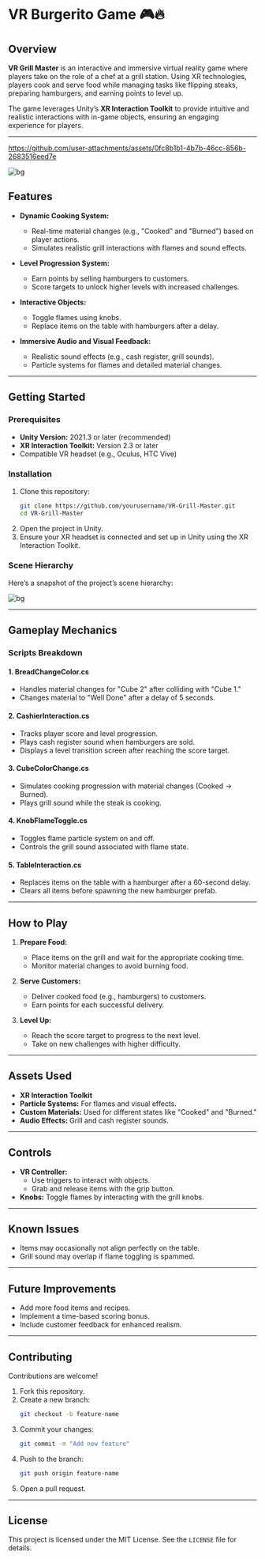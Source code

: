 # VR Burgerito Game 🎮🔥  

## Overview  
**VR Grill Master** is an interactive and immersive virtual reality game where players take on the role of a chef at a grill station. Using XR technologies, players cook and serve food while managing tasks like flipping steaks, preparing hamburgers, and earning points to level up.  

The game leverages Unity’s **XR Interaction Toolkit** to provide intuitive and realistic interactions with in-game objects, ensuring an engaging experience for players.

---



https://github.com/user-attachments/assets/0fc8b1b1-4b7b-46cc-856b-2683516eed7e



![bg](https://github.com/user-attachments/assets/6c0719a5-35a7-4fb9-aaa4-212afc81594c)


## Features  
- **Dynamic Cooking System:**  
  - Real-time material changes (e.g., "Cooked" and "Burned") based on player actions.  
  - Simulates realistic grill interactions with flames and sound effects.  

- **Level Progression System:**  
  - Earn points by selling hamburgers to customers.  
  - Score targets to unlock higher levels with increased challenges.  

- **Interactive Objects:**  
  - Toggle flames using knobs.  
  - Replace items on the table with hamburgers after a delay.  

- **Immersive Audio and Visual Feedback:**  
  - Realistic sound effects (e.g., cash register, grill sounds).  
  - Particle systems for flames and detailed material changes.

---

## Getting Started  

### Prerequisites  
- **Unity Version:** 2021.3 or later (recommended)  
- **XR Interaction Toolkit:** Version 2.3 or later  
- Compatible VR headset (e.g., Oculus, HTC Vive)  

### Installation  
1. Clone this repository:  
   ```bash  
   git clone https://github.com/yourusername/VR-Grill-Master.git  
   cd VR-Grill-Master  
   ```  
2. Open the project in Unity.  
3. Ensure your XR headset is connected and set up in Unity using the XR Interaction Toolkit.  

### Scene Hierarchy  
Here’s a snapshot of the project’s scene hierarchy:  

![bg](https://github.com/user-attachments/assets/d92112cc-1ed4-4ef2-ad6e-8ec88c48c133)



---

## Gameplay Mechanics  

### Scripts Breakdown  

#### 1. **BreadChangeColor.cs**  
- Handles material changes for "Cube 2" after colliding with "Cube 1."  
- Changes material to "Well Done" after a delay of 5 seconds.  

#### 2. **CashierInteraction.cs**  
- Tracks player score and level progression.  
- Plays cash register sound when hamburgers are sold.  
- Displays a level transition screen after reaching the score target.  

#### 3. **CubeColorChange.cs**  
- Simulates cooking progression with material changes (Cooked → Burned).  
- Plays grill sound while the steak is cooking.  

#### 4. **KnobFlameToggle.cs**  
- Toggles flame particle system on and off.  
- Controls the grill sound associated with flame state.  

#### 5. **TableInteraction.cs**  
- Replaces items on the table with a hamburger after a 60-second delay.  
- Clears all items before spawning the new hamburger prefab.  

---

## How to Play  
1. **Prepare Food:**  
   - Place items on the grill and wait for the appropriate cooking time.  
   - Monitor material changes to avoid burning food.  

2. **Serve Customers:**  
   - Deliver cooked food (e.g., hamburgers) to customers.  
   - Earn points for each successful delivery.  

3. **Level Up:**  
   - Reach the score target to progress to the next level.  
   - Take on new challenges with higher difficulty.  

---

## Assets Used  
- **XR Interaction Toolkit**  
- **Particle Systems:** For flames and visual effects.  
- **Custom Materials:** Used for different states like "Cooked" and "Burned."  
- **Audio Effects:** Grill and cash register sounds.  

---

## Controls  
- **VR Controller:**  
  - Use triggers to interact with objects.  
  - Grab and release items with the grip button.  
- **Knobs:** Toggle flames by interacting with the grill knobs.  

---

## Known Issues  
- Items may occasionally not align perfectly on the table.  
- Grill sound may overlap if flame toggling is spammed.  

---

## Future Improvements  
- Add more food items and recipes.  
- Implement a time-based scoring bonus.  
- Include customer feedback for enhanced realism.  

---

## Contributing  
Contributions are welcome!  
1. Fork this repository.  
2. Create a new branch:  
   ```bash  
   git checkout -b feature-name  
   ```  
3. Commit your changes:  
   ```bash  
   git commit -m "Add new feature"  
   ```  
4. Push to the branch:  
   ```bash  
   git push origin feature-name  
   ```  
5. Open a pull request.  

---

## License  
This project is licensed under the MIT License. See the `LICENSE` file for details.  

